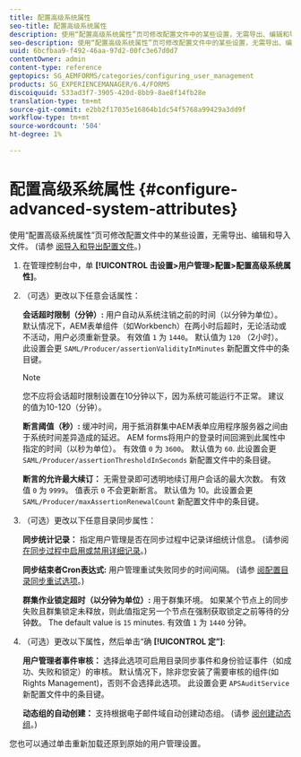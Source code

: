 ```yaml
---
title: 配置高级系统属性
seo-title: 配置高级系统属性
description: 使用“配置高级系统属性”页可修改配置文件中的某些设置，无需导出、编辑和导入文件。
seo-description: 使用“配置高级系统属性”页可修改配置文件中的某些设置，无需导出、编辑和导入文件。
uuid: 6bcfbaa9-f492-46aa-97d2-00fc3e67d0d7
contentOwner: admin
content-type: reference
geptopics: SG_AEMFORMS/categories/configuring_user_management
products: SG_EXPERIENCEMANAGER/6.4/FORMS
discoiquuid: 533ad3f7-3905-420d-8bb9-8ae8f14fb28e
translation-type: tm+mt
source-git-commit: e2bb2f17035e16864b1dc54f5768a99429a3dd9f
workflow-type: tm+mt
source-wordcount: '504'
ht-degree: 1%

---
```



# 配置高级系统属性 {#configure-advanced-system-attributes}

使用“配置高级系统属性”页可修改配置文件中的某些设置，无需导出、编辑和导入文件。 (请参 [阅导入和导出配置文件](/help/forms/using/admin-help/importing-exporting-configuration-file.md#importing-and-exporting-the-configuration-file)。)

1. 在管理控制台中，单 **[!UICONTROL 击设置>用户管理>配置>配置高级系统属性]**。
1. （可选）更改以下任意会话属性：

   **会话超时限制（分钟）:** 用户自动从系统注销之前的时间（以分钟为单位）。 默认情况下，AEM表单组件（如Workbench）在两小时后超时，无论活动或不活动，用户必须重新登录。 有效值 `1` 为 `1440`。 默认值为 `120` （2小时）。 此设置会更 `SAML/Producer/assertionValidityInMinutes` 新配置文件中的条目键。

   >[!NOTE]
   >
   >您不应将会话超时限制设置在10分钟以下，因为系统可能运行不正常。 建议的值为10-120（分钟）。

   **断言阈值（秒）:** 缓冲时间，用于抵消群集中AEM表单应用程序服务器之间由于系统时间差异造成的延迟。 AEM forms将用户的登录时间回溯到此属性中指定的时间（以秒为单位）。 有效值 `0` 为 `3600`。 默认值为 `60`. 此设置会更 `SAML/Producer/assertionThresholdInSeconds` 新配置文件中的条目键。

   **断言的允许最大续订：** 无需登录即可透明地续订用户会话的最大次数。 有效值 `0` 为 `9999`。 值表示 `0` 不会更新断言。 默认值为 10。此设置会更 `SAML/Producer/maxAssertionRenewalCount` 新配置文件中的条目键。

1. （可选）更改以下任意目录同步属性：

   **同步统计记录：** 指定用户管理是否在同步过程中记录详细统计信息。 (请参阅 [在同步过程中启用或禁用详细记录](/help/forms/using/admin-help/synchronizing-directories.md#enable-or-disable-detailed-logging-during-synchronization)。)

   **同步结束者Cron表达式:** 用户管理重试失败同步的时间间隔。 (请参 [阅配置目录同步重试选项](/help/forms/using/admin-help/synchronizing-directories.md#configure-the-directory-synchronization-retry-option)。)

   **群集作业锁定超时（以分钟为单位）:** 用于群集环境。 如果某个节点上的同步失败且群集锁定未释放，则此值指定另一个节点在强制获取锁定之前等待的分钟数。 The default value is `15` minutes. 有效值 `1` 为 `1440` 分钟。

1. （可选）更改以下属性，然后单击“确 **[!UICONTROL 定”]**:

   **用户管理者事件审核：** 选择此选项可启用目录同步事件和身份验证事件（如成功、失败和锁定）的审核。 默认情况下，除非您安装了需要审核的组件(如Rights Management)，否则不会选择此选项。 此设置会更 `APSAuditService` 新配置文件中的条目键。

   **动态组的自动创建：** 支持根据电子邮件域自动创建动态组。 (请参 [阅创建动态组](/help/forms/using/admin-help/creating-configuring-groups.md#create-a-dynamic-group)。)

您也可以通过单击重新加载还原到原始的用户管理设置。
